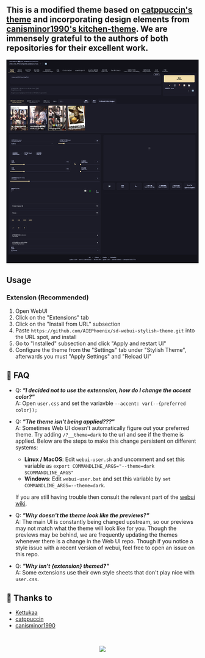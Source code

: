 ## This is a modified theme based on [catppuccin's theme](https://github.com/catppuccin/stable-diffusion-webui) and incorporating design elements from [canisminor1990's kitchen-theme](https://github.com/canisminor1990/sd-web-ui-kitchen-theme). We are immensely grateful to the authors of both repositories for their excellent work. 


<p align="center">
	<img src="https://github.com/AIEPhoenix/sd-webui-stylish-theme/blob/main/assets/res.png"/>
</p>


## Usage
### Extension (Recommended)
1. Open WebUI
2. Click on the "Extensions" tab 
3. Click on the "Install from URL" subsection 
4. Paste `https://github.com/AIEPhoenix/sd-webui-stylish-theme.git` into the URL spot, and install
5. Go to "Installed" subsection and click "Apply and restart UI"
6. Configure the theme from the "Settings" tab under "Stylish Theme", afterwards you must "Apply Settings" and "Reload UI"


## 🙋 FAQ

-	Q: **_"I decided not to use the extennsion, how do I change the accent color?"_**\
	A: Open `user.css` and set the variavble `--accent: var(--{preferred color});`
	
-	Q: **_"The theme isn't being applied???"_**\
	A: Sometimes Web UI doesn't automatically figure out your preferred theme. Try adding `/?__theme=dark` to the url and see if the theme is applied. Below are the steps to make this change persistent on different systems:
	- **Linux / MacOS**: Edit `webui-user.sh` and uncomment and set this variable as `export COMMANDLINE_ARGS="--theme=dark $COMMANDLINE_ARGS"`
	- **Windows**: Edit `webui-user.bat` and set this variable by `set COMMANDLINE_ARGS=--theme=dark`. 
	
	If you are still having trouble then consult the relevant part of the [webui wiki](https://github.com/AUTOMATIC1111/stable-diffusion-webui/wiki/Features#usercss). 
	
-	Q: **_"Why doesn't the theme look like the previews?"_**\
	A: The main UI is constantly being changed upstream, so our previews may not match what the theme will look like for you. Though the previews may be behind, we are frequently updating the themes whenever there is a change in the Web UI repo. Though if you notice a style issue with a recent version of webui, feel free to open an issue on this repo.    
	
-	Q: **_"Why isn't {extension} themed?"_**\
	A: Some extensions use their own style sheets that don't play nice with `user.css`.

## 💝 Thanks to

- [Kettukaa](https://github.com/Kettukaa)
- [catppuccin](https://github.com/catppuccin)
- [canisminor1990](https://github.com/canisminor1990)

&nbsp;

<p align="center">
	<a href="https://github.com/catppuccin/catppuccin/blob/main/LICENSE"><img src="https://img.shields.io/static/v1.svg?style=for-the-badge&label=License&message=MIT&logoColor=d9e0ee&colorA=363a4f&colorB=b7bdf8"/></a>
</p>
